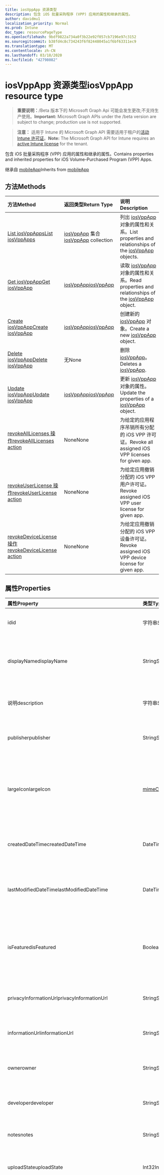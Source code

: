 ```yaml
---
title: iosVppApp 资源类型
description: 包含 iOS 批量采购程序 (VPP) 应用的属性和继承的属性。
author: davidmu1
localization_priority: Normal
ms.prod: Intune
doc_type: resourcePageType
ms.openlocfilehash: 9bdf9822a734a0f3b22e92f057cb7196e97c3152
ms.sourcegitcommit: b38fd4c8c734243f6f82448045a1f6bf63311ec9
ms.translationtype: MT
ms.contentlocale: zh-CN
ms.lasthandoff: 03/18/2020
ms.locfileid: "42798082"
---
```

# <a name="iosvppapp-resource-type"></a><span data-ttu-id="4602f-103">iosVppApp 资源类型</span><span class="sxs-lookup"><span data-stu-id="4602f-103">iosVppApp resource type</span></span>

> <span data-ttu-id="4602f-104">**重要说明：**/Beta 版本下的 Microsoft Graph Api 可能会发生更改;不支持生产使用。</span><span class="sxs-lookup"><span data-stu-id="4602f-104">**Important:** Microsoft Graph APIs under the /beta version are subject to change; production use is not supported.</span></span>

> <span data-ttu-id="4602f-105">**注意：** 适用于 Intune 的 Microsoft Graph API 需要适用于租户的[活动 Intune 许可证](https://go.microsoft.com/fwlink/?linkid=839381)。</span><span class="sxs-lookup"><span data-stu-id="4602f-105">**Note:** The Microsoft Graph API for Intune requires an [active Intune license](https://go.microsoft.com/fwlink/?linkid=839381) for the tenant.</span></span>

<span data-ttu-id="4602f-106">包含 iOS 批量采购程序 (VPP) 应用的属性和继承的属性。</span><span class="sxs-lookup"><span data-stu-id="4602f-106">Contains properties and inherited properties for iOS Volume-Purchased Program (VPP) Apps.</span></span>


<span data-ttu-id="4602f-107">继承自 [mobileApp](../resources/intune-shared-mobileapp.md)</span><span class="sxs-lookup"><span data-stu-id="4602f-107">Inherits from [mobileApp](../resources/intune-shared-mobileapp.md)</span></span>

## <a name="methods"></a><span data-ttu-id="4602f-108">方法</span><span class="sxs-lookup"><span data-stu-id="4602f-108">Methods</span></span>
|<span data-ttu-id="4602f-109">方法</span><span class="sxs-lookup"><span data-stu-id="4602f-109">Method</span></span>|<span data-ttu-id="4602f-110">返回类型</span><span class="sxs-lookup"><span data-stu-id="4602f-110">Return Type</span></span>|<span data-ttu-id="4602f-111">说明</span><span class="sxs-lookup"><span data-stu-id="4602f-111">Description</span></span>|
|:---|:---|:---|
|[<span data-ttu-id="4602f-112">List iosVppApps</span><span class="sxs-lookup"><span data-stu-id="4602f-112">List iosVppApps</span></span>](../api/intune-apps-iosvppapp-list.md)|<span data-ttu-id="4602f-113">[iosVppApp](../resources/intune-apps-iosvppapp.md) 集合</span><span class="sxs-lookup"><span data-stu-id="4602f-113">[iosVppApp](../resources/intune-apps-iosvppapp.md) collection</span></span>|<span data-ttu-id="4602f-114">列出 [iosVppApp](../resources/intune-apps-iosvppapp.md) 对象的属性和关系。</span><span class="sxs-lookup"><span data-stu-id="4602f-114">List properties and relationships of the [iosVppApp](../resources/intune-apps-iosvppapp.md) objects.</span></span>|
|[<span data-ttu-id="4602f-115">Get iosVppApp</span><span class="sxs-lookup"><span data-stu-id="4602f-115">Get iosVppApp</span></span>](../api/intune-apps-iosvppapp-get.md)|[<span data-ttu-id="4602f-116">iosVppApp</span><span class="sxs-lookup"><span data-stu-id="4602f-116">iosVppApp</span></span>](../resources/intune-apps-iosvppapp.md)|<span data-ttu-id="4602f-117">读取 [iosVppApp](../resources/intune-apps-iosvppapp.md) 对象的属性和关系。</span><span class="sxs-lookup"><span data-stu-id="4602f-117">Read properties and relationships of the [iosVppApp](../resources/intune-apps-iosvppapp.md) object.</span></span>|
|[<span data-ttu-id="4602f-118">Create iosVppApp</span><span class="sxs-lookup"><span data-stu-id="4602f-118">Create iosVppApp</span></span>](../api/intune-apps-iosvppapp-create.md)|[<span data-ttu-id="4602f-119">iosVppApp</span><span class="sxs-lookup"><span data-stu-id="4602f-119">iosVppApp</span></span>](../resources/intune-apps-iosvppapp.md)|<span data-ttu-id="4602f-120">创建新的 [iosVppApp](../resources/intune-apps-iosvppapp.md) 对象。</span><span class="sxs-lookup"><span data-stu-id="4602f-120">Create a new [iosVppApp](../resources/intune-apps-iosvppapp.md) object.</span></span>|
|[<span data-ttu-id="4602f-121">Delete iosVppApp</span><span class="sxs-lookup"><span data-stu-id="4602f-121">Delete iosVppApp</span></span>](../api/intune-apps-iosvppapp-delete.md)|<span data-ttu-id="4602f-122">无</span><span class="sxs-lookup"><span data-stu-id="4602f-122">None</span></span>|<span data-ttu-id="4602f-123">删除 [iosVppApp](../resources/intune-apps-iosvppapp.md)。</span><span class="sxs-lookup"><span data-stu-id="4602f-123">Deletes a [iosVppApp](../resources/intune-apps-iosvppapp.md).</span></span>|
|[<span data-ttu-id="4602f-124">Update iosVppApp</span><span class="sxs-lookup"><span data-stu-id="4602f-124">Update iosVppApp</span></span>](../api/intune-apps-iosvppapp-update.md)|[<span data-ttu-id="4602f-125">iosVppApp</span><span class="sxs-lookup"><span data-stu-id="4602f-125">iosVppApp</span></span>](../resources/intune-apps-iosvppapp.md)|<span data-ttu-id="4602f-126">更新 [iosVppApp](../resources/intune-apps-iosvppapp.md) 对象的属性。</span><span class="sxs-lookup"><span data-stu-id="4602f-126">Update the properties of a [iosVppApp](../resources/intune-apps-iosvppapp.md) object.</span></span>|
|[<span data-ttu-id="4602f-127">revokeAllLicenses 操作</span><span class="sxs-lookup"><span data-stu-id="4602f-127">revokeAllLicenses action</span></span>](../api/intune-apps-iosvppapp-revokealllicenses.md)|<span data-ttu-id="4602f-128">None</span><span class="sxs-lookup"><span data-stu-id="4602f-128">None</span></span>|<span data-ttu-id="4602f-129">为给定的应用程序吊销所有分配的 iOS VPP 许可证。</span><span class="sxs-lookup"><span data-stu-id="4602f-129">Revoke all assigned iOS VPP licenses for given app.</span></span>|
|[<span data-ttu-id="4602f-130">revokeUserLicense 操作</span><span class="sxs-lookup"><span data-stu-id="4602f-130">revokeUserLicense action</span></span>](../api/intune-apps-iosvppapp-revokeuserlicense.md)|<span data-ttu-id="4602f-131">None</span><span class="sxs-lookup"><span data-stu-id="4602f-131">None</span></span>|<span data-ttu-id="4602f-132">为给定应用撤销分配的 iOS VPP 用户许可证。</span><span class="sxs-lookup"><span data-stu-id="4602f-132">Revoke assigned iOS VPP user license for given app.</span></span>|
|[<span data-ttu-id="4602f-133">revokeDeviceLicense 操作</span><span class="sxs-lookup"><span data-stu-id="4602f-133">revokeDeviceLicense action</span></span>](../api/intune-apps-iosvppapp-revokedevicelicense.md)|<span data-ttu-id="4602f-134">None</span><span class="sxs-lookup"><span data-stu-id="4602f-134">None</span></span>|<span data-ttu-id="4602f-135">为给定应用撤销分配的 iOS VPP 设备许可证。</span><span class="sxs-lookup"><span data-stu-id="4602f-135">Revoke assigned iOS VPP device license for given app.</span></span>|

## <a name="properties"></a><span data-ttu-id="4602f-136">属性</span><span class="sxs-lookup"><span data-stu-id="4602f-136">Properties</span></span>
|<span data-ttu-id="4602f-137">属性</span><span class="sxs-lookup"><span data-stu-id="4602f-137">Property</span></span>|<span data-ttu-id="4602f-138">类型</span><span class="sxs-lookup"><span data-stu-id="4602f-138">Type</span></span>|<span data-ttu-id="4602f-139">说明</span><span class="sxs-lookup"><span data-stu-id="4602f-139">Description</span></span>|
|:---|:---|:---|
|<span data-ttu-id="4602f-140">id</span><span class="sxs-lookup"><span data-stu-id="4602f-140">id</span></span>|<span data-ttu-id="4602f-141">字符串</span><span class="sxs-lookup"><span data-stu-id="4602f-141">String</span></span>|<span data-ttu-id="4602f-142">实体的键。</span><span class="sxs-lookup"><span data-stu-id="4602f-142">Key of the entity.</span></span> <span data-ttu-id="4602f-143">继承自 [mobileApp](../resources/intune-shared-mobileapp.md)</span><span class="sxs-lookup"><span data-stu-id="4602f-143">Inherited from [mobileApp](../resources/intune-shared-mobileapp.md)</span></span>|
|<span data-ttu-id="4602f-144">displayName</span><span class="sxs-lookup"><span data-stu-id="4602f-144">displayName</span></span>|<span data-ttu-id="4602f-145">String</span><span class="sxs-lookup"><span data-stu-id="4602f-145">String</span></span>|<span data-ttu-id="4602f-146">管理员提供或导入的应用标题。</span><span class="sxs-lookup"><span data-stu-id="4602f-146">The admin provided or imported title of the app.</span></span> <span data-ttu-id="4602f-147">继承自 [mobileApp](../resources/intune-shared-mobileapp.md)</span><span class="sxs-lookup"><span data-stu-id="4602f-147">Inherited from [mobileApp](../resources/intune-shared-mobileapp.md)</span></span>|
|<span data-ttu-id="4602f-148">说明</span><span class="sxs-lookup"><span data-stu-id="4602f-148">description</span></span>|<span data-ttu-id="4602f-149">字符串</span><span class="sxs-lookup"><span data-stu-id="4602f-149">String</span></span>|<span data-ttu-id="4602f-150">应用的说明。</span><span class="sxs-lookup"><span data-stu-id="4602f-150">The description of the app.</span></span> <span data-ttu-id="4602f-151">继承自 [mobileApp](../resources/intune-shared-mobileapp.md)</span><span class="sxs-lookup"><span data-stu-id="4602f-151">Inherited from [mobileApp](../resources/intune-shared-mobileapp.md)</span></span>|
|<span data-ttu-id="4602f-152">publisher</span><span class="sxs-lookup"><span data-stu-id="4602f-152">publisher</span></span>|<span data-ttu-id="4602f-153">String</span><span class="sxs-lookup"><span data-stu-id="4602f-153">String</span></span>|<span data-ttu-id="4602f-154">应用的发布者。</span><span class="sxs-lookup"><span data-stu-id="4602f-154">The publisher of the app.</span></span> <span data-ttu-id="4602f-155">继承自 [mobileApp](../resources/intune-shared-mobileapp.md)</span><span class="sxs-lookup"><span data-stu-id="4602f-155">Inherited from [mobileApp](../resources/intune-shared-mobileapp.md)</span></span>|
|<span data-ttu-id="4602f-156">largeIcon</span><span class="sxs-lookup"><span data-stu-id="4602f-156">largeIcon</span></span>|[<span data-ttu-id="4602f-157">mimeContent</span><span class="sxs-lookup"><span data-stu-id="4602f-157">mimeContent</span></span>](../resources/intune-shared-mimecontent.md)|<span data-ttu-id="4602f-158">要显示在应用详细信息中并用于图标上传的大图标。</span><span class="sxs-lookup"><span data-stu-id="4602f-158">The large icon, to be displayed in the app details and used for upload of the icon.</span></span> <span data-ttu-id="4602f-159">继承自 [mobileApp](../resources/intune-shared-mobileapp.md)</span><span class="sxs-lookup"><span data-stu-id="4602f-159">Inherited from [mobileApp](../resources/intune-shared-mobileapp.md)</span></span>|
|<span data-ttu-id="4602f-160">createdDateTime</span><span class="sxs-lookup"><span data-stu-id="4602f-160">createdDateTime</span></span>|<span data-ttu-id="4602f-161">DateTimeOffset</span><span class="sxs-lookup"><span data-stu-id="4602f-161">DateTimeOffset</span></span>|<span data-ttu-id="4602f-162">创建应用的日期和时间。</span><span class="sxs-lookup"><span data-stu-id="4602f-162">The date and time the app was created.</span></span> <span data-ttu-id="4602f-163">继承自 [mobileApp](../resources/intune-shared-mobileapp.md)</span><span class="sxs-lookup"><span data-stu-id="4602f-163">Inherited from [mobileApp](../resources/intune-shared-mobileapp.md)</span></span>|
|<span data-ttu-id="4602f-164">lastModifiedDateTime</span><span class="sxs-lookup"><span data-stu-id="4602f-164">lastModifiedDateTime</span></span>|<span data-ttu-id="4602f-165">DateTimeOffset</span><span class="sxs-lookup"><span data-stu-id="4602f-165">DateTimeOffset</span></span>|<span data-ttu-id="4602f-166">上次修改应用的日期和时间。</span><span class="sxs-lookup"><span data-stu-id="4602f-166">The date and time the app was last modified.</span></span> <span data-ttu-id="4602f-167">继承自 [mobileApp](../resources/intune-shared-mobileapp.md)</span><span class="sxs-lookup"><span data-stu-id="4602f-167">Inherited from [mobileApp](../resources/intune-shared-mobileapp.md)</span></span>|
|<span data-ttu-id="4602f-168">isFeatured</span><span class="sxs-lookup"><span data-stu-id="4602f-168">isFeatured</span></span>|<span data-ttu-id="4602f-169">Boolean</span><span class="sxs-lookup"><span data-stu-id="4602f-169">Boolean</span></span>|<span data-ttu-id="4602f-170">指示应用是否被管理员标记为特色的值。继承自 [mobileApp](../resources/intune-shared-mobileapp.md)</span><span class="sxs-lookup"><span data-stu-id="4602f-170">The value indicating whether the app is marked as featured by the admin. Inherited from [mobileApp](../resources/intune-shared-mobileapp.md)</span></span>|
|<span data-ttu-id="4602f-171">privacyInformationUrl</span><span class="sxs-lookup"><span data-stu-id="4602f-171">privacyInformationUrl</span></span>|<span data-ttu-id="4602f-172">String</span><span class="sxs-lookup"><span data-stu-id="4602f-172">String</span></span>|<span data-ttu-id="4602f-173">隐私声明 URL。</span><span class="sxs-lookup"><span data-stu-id="4602f-173">The privacy statement Url.</span></span> <span data-ttu-id="4602f-174">继承自 [mobileApp](../resources/intune-shared-mobileapp.md)</span><span class="sxs-lookup"><span data-stu-id="4602f-174">Inherited from [mobileApp](../resources/intune-shared-mobileapp.md)</span></span>|
|<span data-ttu-id="4602f-175">informationUrl</span><span class="sxs-lookup"><span data-stu-id="4602f-175">informationUrl</span></span>|<span data-ttu-id="4602f-176">String</span><span class="sxs-lookup"><span data-stu-id="4602f-176">String</span></span>|<span data-ttu-id="4602f-177">详细信息 URL。</span><span class="sxs-lookup"><span data-stu-id="4602f-177">The more information Url.</span></span> <span data-ttu-id="4602f-178">继承自 [mobileApp](../resources/intune-shared-mobileapp.md)</span><span class="sxs-lookup"><span data-stu-id="4602f-178">Inherited from [mobileApp](../resources/intune-shared-mobileapp.md)</span></span>|
|<span data-ttu-id="4602f-179">owner</span><span class="sxs-lookup"><span data-stu-id="4602f-179">owner</span></span>|<span data-ttu-id="4602f-180">String</span><span class="sxs-lookup"><span data-stu-id="4602f-180">String</span></span>|<span data-ttu-id="4602f-181">应用的所有者。</span><span class="sxs-lookup"><span data-stu-id="4602f-181">The owner of the app.</span></span> <span data-ttu-id="4602f-182">继承自 [mobileApp](../resources/intune-shared-mobileapp.md)</span><span class="sxs-lookup"><span data-stu-id="4602f-182">Inherited from [mobileApp](../resources/intune-shared-mobileapp.md)</span></span>|
|<span data-ttu-id="4602f-183">developer</span><span class="sxs-lookup"><span data-stu-id="4602f-183">developer</span></span>|<span data-ttu-id="4602f-184">String</span><span class="sxs-lookup"><span data-stu-id="4602f-184">String</span></span>|<span data-ttu-id="4602f-185">应用的开发者。</span><span class="sxs-lookup"><span data-stu-id="4602f-185">The developer of the app.</span></span> <span data-ttu-id="4602f-186">继承自 [mobileApp](../resources/intune-shared-mobileapp.md)</span><span class="sxs-lookup"><span data-stu-id="4602f-186">Inherited from [mobileApp](../resources/intune-shared-mobileapp.md)</span></span>|
|<span data-ttu-id="4602f-187">notes</span><span class="sxs-lookup"><span data-stu-id="4602f-187">notes</span></span>|<span data-ttu-id="4602f-188">String</span><span class="sxs-lookup"><span data-stu-id="4602f-188">String</span></span>|<span data-ttu-id="4602f-189">应用的备注。</span><span class="sxs-lookup"><span data-stu-id="4602f-189">Notes for the app.</span></span> <span data-ttu-id="4602f-190">继承自 [mobileApp](../resources/intune-shared-mobileapp.md)</span><span class="sxs-lookup"><span data-stu-id="4602f-190">Inherited from [mobileApp](../resources/intune-shared-mobileapp.md)</span></span>|
|<span data-ttu-id="4602f-191">uploadState</span><span class="sxs-lookup"><span data-stu-id="4602f-191">uploadState</span></span>|<span data-ttu-id="4602f-192">Int32</span><span class="sxs-lookup"><span data-stu-id="4602f-192">Int32</span></span>|<span data-ttu-id="4602f-193">上载状态。</span><span class="sxs-lookup"><span data-stu-id="4602f-193">The upload state.</span></span> <span data-ttu-id="4602f-194">继承自 [mobileApp](../resources/intune-shared-mobileapp.md)</span><span class="sxs-lookup"><span data-stu-id="4602f-194">Inherited from [mobileApp](../resources/intune-shared-mobileapp.md)</span></span>|
|<span data-ttu-id="4602f-195">publishingState</span><span class="sxs-lookup"><span data-stu-id="4602f-195">publishingState</span></span>|[<span data-ttu-id="4602f-196">mobileAppPublishingState</span><span class="sxs-lookup"><span data-stu-id="4602f-196">mobileAppPublishingState</span></span>](../resources/intune-apps-mobileapppublishingstate.md)|<span data-ttu-id="4602f-197">应用的发布状态。</span><span class="sxs-lookup"><span data-stu-id="4602f-197">The publishing state for the app.</span></span> <span data-ttu-id="4602f-198">除非应用已发布，否则无法分配应用。</span><span class="sxs-lookup"><span data-stu-id="4602f-198">The app cannot be assigned unless the app is published.</span></span> <span data-ttu-id="4602f-199">继承自[mobileApp](../resources/intune-shared-mobileapp.md)。</span><span class="sxs-lookup"><span data-stu-id="4602f-199">Inherited from [mobileApp](../resources/intune-shared-mobileapp.md).</span></span> <span data-ttu-id="4602f-200">可取值为：`notPublished`、`processing`、`published`。</span><span class="sxs-lookup"><span data-stu-id="4602f-200">Possible values are: `notPublished`, `processing`, `published`.</span></span>|
|<span data-ttu-id="4602f-201">isAssigned</span><span class="sxs-lookup"><span data-stu-id="4602f-201">isAssigned</span></span>|<span data-ttu-id="4602f-202">Boolean</span><span class="sxs-lookup"><span data-stu-id="4602f-202">Boolean</span></span>|<span data-ttu-id="4602f-203">指示是否至少向一个组分配了应用程序的值。</span><span class="sxs-lookup"><span data-stu-id="4602f-203">The value indicating whether the app is assigned to at least one group.</span></span> <span data-ttu-id="4602f-204">继承自 [mobileApp](../resources/intune-shared-mobileapp.md)</span><span class="sxs-lookup"><span data-stu-id="4602f-204">Inherited from [mobileApp](../resources/intune-shared-mobileapp.md)</span></span>|
|<span data-ttu-id="4602f-205">roleScopeTagIds</span><span class="sxs-lookup"><span data-stu-id="4602f-205">roleScopeTagIds</span></span>|<span data-ttu-id="4602f-206">String collection</span><span class="sxs-lookup"><span data-stu-id="4602f-206">String collection</span></span>|<span data-ttu-id="4602f-207">此移动应用的作用域标记 id 列表。</span><span class="sxs-lookup"><span data-stu-id="4602f-207">List of scope tag ids for this mobile app.</span></span> <span data-ttu-id="4602f-208">继承自 [mobileApp](../resources/intune-shared-mobileapp.md)</span><span class="sxs-lookup"><span data-stu-id="4602f-208">Inherited from [mobileApp](../resources/intune-shared-mobileapp.md)</span></span>|
|<span data-ttu-id="4602f-209">dependentAppCount</span><span class="sxs-lookup"><span data-stu-id="4602f-209">dependentAppCount</span></span>|<span data-ttu-id="4602f-210">Int32</span><span class="sxs-lookup"><span data-stu-id="4602f-210">Int32</span></span>|<span data-ttu-id="4602f-211">子应用程序的依赖项总数。</span><span class="sxs-lookup"><span data-stu-id="4602f-211">The total number of dependencies the child app has.</span></span> <span data-ttu-id="4602f-212">继承自 [mobileApp](../resources/intune-shared-mobileapp.md)</span><span class="sxs-lookup"><span data-stu-id="4602f-212">Inherited from [mobileApp](../resources/intune-shared-mobileapp.md)</span></span>|
|<span data-ttu-id="4602f-213">usedLicenseCount</span><span class="sxs-lookup"><span data-stu-id="4602f-213">usedLicenseCount</span></span>|<span data-ttu-id="4602f-214">Int32</span><span class="sxs-lookup"><span data-stu-id="4602f-214">Int32</span></span>|<span data-ttu-id="4602f-215">使用中的 VPP 许可证数量。</span><span class="sxs-lookup"><span data-stu-id="4602f-215">The number of VPP licenses in use.</span></span>|
|<span data-ttu-id="4602f-216">totalLicenseCount</span><span class="sxs-lookup"><span data-stu-id="4602f-216">totalLicenseCount</span></span>|<span data-ttu-id="4602f-217">Int32</span><span class="sxs-lookup"><span data-stu-id="4602f-217">Int32</span></span>|<span data-ttu-id="4602f-218">VPP 许可证的总数。</span><span class="sxs-lookup"><span data-stu-id="4602f-218">The total number of VPP licenses.</span></span>|
|<span data-ttu-id="4602f-219">releaseDateTime</span><span class="sxs-lookup"><span data-stu-id="4602f-219">releaseDateTime</span></span>|<span data-ttu-id="4602f-220">DateTimeOffset</span><span class="sxs-lookup"><span data-stu-id="4602f-220">DateTimeOffset</span></span>|<span data-ttu-id="4602f-221">VPP 应用程序的发布日期和时间。</span><span class="sxs-lookup"><span data-stu-id="4602f-221">The VPP application release date and time.</span></span>|
|<span data-ttu-id="4602f-222">appStoreUrl</span><span class="sxs-lookup"><span data-stu-id="4602f-222">appStoreUrl</span></span>|<span data-ttu-id="4602f-223">String</span><span class="sxs-lookup"><span data-stu-id="4602f-223">String</span></span>|<span data-ttu-id="4602f-224">存储 URL。</span><span class="sxs-lookup"><span data-stu-id="4602f-224">The store URL.</span></span>|
|<span data-ttu-id="4602f-225">licensingType</span><span class="sxs-lookup"><span data-stu-id="4602f-225">licensingType</span></span>|[<span data-ttu-id="4602f-226">vppLicensingType</span><span class="sxs-lookup"><span data-stu-id="4602f-226">vppLicensingType</span></span>](../resources/intune-apps-vpplicensingtype.md)|<span data-ttu-id="4602f-227">受支持的许可证类型。</span><span class="sxs-lookup"><span data-stu-id="4602f-227">The supported License Type.</span></span>|
|<span data-ttu-id="4602f-228">applicableDeviceType</span><span class="sxs-lookup"><span data-stu-id="4602f-228">applicableDeviceType</span></span>|[<span data-ttu-id="4602f-229">iosDeviceType</span><span class="sxs-lookup"><span data-stu-id="4602f-229">iosDeviceType</span></span>](../resources/intune-apps-iosdevicetype.md)|<span data-ttu-id="4602f-230">适用的 iOS 设备类型。</span><span class="sxs-lookup"><span data-stu-id="4602f-230">The applicable iOS Device Type.</span></span>|
|<span data-ttu-id="4602f-231">vppTokenOrganizationName</span><span class="sxs-lookup"><span data-stu-id="4602f-231">vppTokenOrganizationName</span></span>|<span data-ttu-id="4602f-232">String</span><span class="sxs-lookup"><span data-stu-id="4602f-232">String</span></span>|<span data-ttu-id="4602f-233">与 Apple Volume Purchase Program 令牌关联的组织</span><span class="sxs-lookup"><span data-stu-id="4602f-233">The organization associated with the Apple Volume Purchase Program Token</span></span>|
|<span data-ttu-id="4602f-234">vppTokenAccountType</span><span class="sxs-lookup"><span data-stu-id="4602f-234">vppTokenAccountType</span></span>|[<span data-ttu-id="4602f-235">vppTokenAccountType</span><span class="sxs-lookup"><span data-stu-id="4602f-235">vppTokenAccountType</span></span>](../resources/intune-shared-vpptokenaccounttype.md)|<span data-ttu-id="4602f-236">与给定的 Apple Volume Purchase Program 令牌关联的批量购买计划的类型。</span><span class="sxs-lookup"><span data-stu-id="4602f-236">The type of volume purchase program which the given Apple Volume Purchase Program Token is associated with.</span></span> <span data-ttu-id="4602f-237">可取值为：`business`、`education`。</span><span class="sxs-lookup"><span data-stu-id="4602f-237">Possible values are: `business`, `education`.</span></span> <span data-ttu-id="4602f-238">可取值为：`business`、`education`。</span><span class="sxs-lookup"><span data-stu-id="4602f-238">Possible values are: `business`, `education`.</span></span>|
|<span data-ttu-id="4602f-239">vppTokenAppleId</span><span class="sxs-lookup"><span data-stu-id="4602f-239">vppTokenAppleId</span></span>|<span data-ttu-id="4602f-240">String</span><span class="sxs-lookup"><span data-stu-id="4602f-240">String</span></span>|<span data-ttu-id="4602f-241">与给定的 Apple Volume Purchase Program 令牌关联的 Apple ID。</span><span class="sxs-lookup"><span data-stu-id="4602f-241">The Apple Id associated with the given Apple Volume Purchase Program Token.</span></span>|
|<span data-ttu-id="4602f-242">bundleId</span><span class="sxs-lookup"><span data-stu-id="4602f-242">bundleId</span></span>|<span data-ttu-id="4602f-243">String</span><span class="sxs-lookup"><span data-stu-id="4602f-243">String</span></span>|<span data-ttu-id="4602f-244">标识名称。</span><span class="sxs-lookup"><span data-stu-id="4602f-244">The Identity Name.</span></span>|
|<span data-ttu-id="4602f-245">vppTokenId</span><span class="sxs-lookup"><span data-stu-id="4602f-245">vppTokenId</span></span>|<span data-ttu-id="4602f-246">String</span><span class="sxs-lookup"><span data-stu-id="4602f-246">String</span></span>|<span data-ttu-id="4602f-247">与此应用程序关联的 VPP 令牌的标识符。</span><span class="sxs-lookup"><span data-stu-id="4602f-247">Identifier of the VPP token associated with this app.</span></span>|
|<span data-ttu-id="4602f-248">revokeLicenseActionResults</span><span class="sxs-lookup"><span data-stu-id="4602f-248">revokeLicenseActionResults</span></span>|<span data-ttu-id="4602f-249">[iosVppAppRevokeLicensesActionResult](../resources/intune-apps-iosvppapprevokelicensesactionresult.md)集合</span><span class="sxs-lookup"><span data-stu-id="4602f-249">[iosVppAppRevokeLicensesActionResult](../resources/intune-apps-iosvppapprevokelicensesactionresult.md) collection</span></span>|<span data-ttu-id="4602f-250">对此应用吊销许可证操作的结果。</span><span class="sxs-lookup"><span data-stu-id="4602f-250">Results of revoke license actions on this app.</span></span>|

## <a name="relationships"></a><span data-ttu-id="4602f-251">关系</span><span class="sxs-lookup"><span data-stu-id="4602f-251">Relationships</span></span>
|<span data-ttu-id="4602f-252">关系</span><span class="sxs-lookup"><span data-stu-id="4602f-252">Relationship</span></span>|<span data-ttu-id="4602f-253">类型</span><span class="sxs-lookup"><span data-stu-id="4602f-253">Type</span></span>|<span data-ttu-id="4602f-254">说明</span><span class="sxs-lookup"><span data-stu-id="4602f-254">Description</span></span>|
|:---|:---|:---|
|<span data-ttu-id="4602f-255">categories</span><span class="sxs-lookup"><span data-stu-id="4602f-255">categories</span></span>|<span data-ttu-id="4602f-256">[mobileAppCategory](../resources/intune-apps-mobileappcategory.md) 集合</span><span class="sxs-lookup"><span data-stu-id="4602f-256">[mobileAppCategory](../resources/intune-apps-mobileappcategory.md) collection</span></span>|<span data-ttu-id="4602f-257">此应用的类别列表。</span><span class="sxs-lookup"><span data-stu-id="4602f-257">The list of categories for this app.</span></span> <span data-ttu-id="4602f-258">继承自 [mobileApp](../resources/intune-shared-mobileapp.md)</span><span class="sxs-lookup"><span data-stu-id="4602f-258">Inherited from [mobileApp](../resources/intune-shared-mobileapp.md)</span></span>|
|<span data-ttu-id="4602f-259">assignments</span><span class="sxs-lookup"><span data-stu-id="4602f-259">assignments</span></span>|<span data-ttu-id="4602f-260">[mobileAppAssignment](../resources/intune-apps-mobileappassignment.md) 集合</span><span class="sxs-lookup"><span data-stu-id="4602f-260">[mobileAppAssignment](../resources/intune-apps-mobileappassignment.md) collection</span></span>|<span data-ttu-id="4602f-261">此移动应用的组分配的列表。</span><span class="sxs-lookup"><span data-stu-id="4602f-261">The list of group assignments for this mobile app.</span></span> <span data-ttu-id="4602f-262">继承自 [mobileApp](../resources/intune-shared-mobileapp.md)</span><span class="sxs-lookup"><span data-stu-id="4602f-262">Inherited from [mobileApp](../resources/intune-shared-mobileapp.md)</span></span>|
|<span data-ttu-id="4602f-263">installSummary</span><span class="sxs-lookup"><span data-stu-id="4602f-263">installSummary</span></span>|[<span data-ttu-id="4602f-264">mobileAppInstallSummary</span><span class="sxs-lookup"><span data-stu-id="4602f-264">mobileAppInstallSummary</span></span>](../resources/intune-apps-mobileappinstallsummary.md)|<span data-ttu-id="4602f-265">移动应用安装摘要。</span><span class="sxs-lookup"><span data-stu-id="4602f-265">Mobile App Install Summary.</span></span> <span data-ttu-id="4602f-266">继承自 [mobileApp](../resources/intune-shared-mobileapp.md)</span><span class="sxs-lookup"><span data-stu-id="4602f-266">Inherited from [mobileApp](../resources/intune-shared-mobileapp.md)</span></span>|
|<span data-ttu-id="4602f-267">deviceStatuses</span><span class="sxs-lookup"><span data-stu-id="4602f-267">deviceStatuses</span></span>|<span data-ttu-id="4602f-268">[mobileAppInstallStatus](../resources/intune-apps-mobileappinstallstatus.md)集合</span><span class="sxs-lookup"><span data-stu-id="4602f-268">[mobileAppInstallStatus](../resources/intune-apps-mobileappinstallstatus.md) collection</span></span>|<span data-ttu-id="4602f-269">此移动应用程序的安装状态列表。</span><span class="sxs-lookup"><span data-stu-id="4602f-269">The list of installation states for this mobile app.</span></span> <span data-ttu-id="4602f-270">继承自 [mobileApp](../resources/intune-shared-mobileapp.md)</span><span class="sxs-lookup"><span data-stu-id="4602f-270">Inherited from [mobileApp](../resources/intune-shared-mobileapp.md)</span></span>|
|<span data-ttu-id="4602f-271">userStatuses</span><span class="sxs-lookup"><span data-stu-id="4602f-271">userStatuses</span></span>|<span data-ttu-id="4602f-272">[userAppInstallStatus](../resources/intune-apps-userappinstallstatus.md)集合</span><span class="sxs-lookup"><span data-stu-id="4602f-272">[userAppInstallStatus](../resources/intune-apps-userappinstallstatus.md) collection</span></span>|<span data-ttu-id="4602f-273">此移动应用程序的安装状态列表。</span><span class="sxs-lookup"><span data-stu-id="4602f-273">The list of installation states for this mobile app.</span></span> <span data-ttu-id="4602f-274">继承自 [mobileApp](../resources/intune-shared-mobileapp.md)</span><span class="sxs-lookup"><span data-stu-id="4602f-274">Inherited from [mobileApp](../resources/intune-shared-mobileapp.md)</span></span>|
|<span data-ttu-id="4602f-275">相互</span><span class="sxs-lookup"><span data-stu-id="4602f-275">relationships</span></span>|<span data-ttu-id="4602f-276">[mobileAppRelationship](../resources/intune-apps-mobileapprelationship.md)集合</span><span class="sxs-lookup"><span data-stu-id="4602f-276">[mobileAppRelationship](../resources/intune-apps-mobileapprelationship.md) collection</span></span>|<span data-ttu-id="4602f-277">此移动应用的关系列表。</span><span class="sxs-lookup"><span data-stu-id="4602f-277">List of relationships for this mobile app.</span></span> <span data-ttu-id="4602f-278">继承自 [mobileApp](../resources/intune-shared-mobileapp.md)</span><span class="sxs-lookup"><span data-stu-id="4602f-278">Inherited from [mobileApp](../resources/intune-shared-mobileapp.md)</span></span>|
|<span data-ttu-id="4602f-279">assignedLicenses</span><span class="sxs-lookup"><span data-stu-id="4602f-279">assignedLicenses</span></span>|<span data-ttu-id="4602f-280">[iosVppAppAssignedLicense](../resources/intune-apps-iosvppappassignedlicense.md)集合</span><span class="sxs-lookup"><span data-stu-id="4602f-280">[iosVppAppAssignedLicense](../resources/intune-apps-iosvppappassignedlicense.md) collection</span></span>|<span data-ttu-id="4602f-281">分配给此应用程序的许可证。</span><span class="sxs-lookup"><span data-stu-id="4602f-281">The licenses assigned to this app.</span></span>|

## <a name="json-representation"></a><span data-ttu-id="4602f-282">JSON 表示形式</span><span class="sxs-lookup"><span data-stu-id="4602f-282">JSON Representation</span></span>
<span data-ttu-id="4602f-283">下面是资源的 JSON 表示形式。</span><span class="sxs-lookup"><span data-stu-id="4602f-283">Here is a JSON representation of the resource.</span></span>
<!-- {
  "blockType": "resource",
  "keyProperty": "id",
  "@odata.type": "microsoft.graph.iosVppApp"
}
-->
``` json
{
  "@odata.type": "#microsoft.graph.iosVppApp",
  "id": "String (identifier)",
  "displayName": "String",
  "description": "String",
  "publisher": "String",
  "largeIcon": {
    "@odata.type": "microsoft.graph.mimeContent",
    "type": "String",
    "value": "binary"
  },
  "createdDateTime": "String (timestamp)",
  "lastModifiedDateTime": "String (timestamp)",
  "isFeatured": true,
  "privacyInformationUrl": "String",
  "informationUrl": "String",
  "owner": "String",
  "developer": "String",
  "notes": "String",
  "uploadState": 1024,
  "publishingState": "String",
  "isAssigned": true,
  "roleScopeTagIds": [
    "String"
  ],
  "dependentAppCount": 1024,
  "usedLicenseCount": 1024,
  "totalLicenseCount": 1024,
  "releaseDateTime": "String (timestamp)",
  "appStoreUrl": "String",
  "licensingType": {
    "@odata.type": "microsoft.graph.vppLicensingType",
    "supportUserLicensing": true,
    "supportDeviceLicensing": true,
    "supportsUserLicensing": true,
    "supportsDeviceLicensing": true
  },
  "applicableDeviceType": {
    "@odata.type": "microsoft.graph.iosDeviceType",
    "iPad": true,
    "iPhoneAndIPod": true
  },
  "vppTokenOrganizationName": "String",
  "vppTokenAccountType": "String",
  "vppTokenAppleId": "String",
  "bundleId": "String",
  "vppTokenId": "String",
  "revokeLicenseActionResults": [
    {
      "@odata.type": "microsoft.graph.iosVppAppRevokeLicensesActionResult",
      "userId": "String",
      "managedDeviceId": "String",
      "totalLicensesCount": 1024,
      "failedLicensesCount": 1024,
      "actionFailureReason": "String",
      "actionName": "String",
      "actionState": "String",
      "startDateTime": "String (timestamp)",
      "lastUpdatedDateTime": "String (timestamp)"
    }
  ]
}
```



